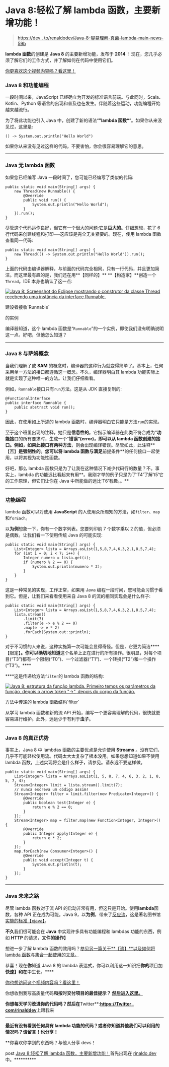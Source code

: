 # Java 8:轻松了解 lambda 函数，主要新增功能！

> [https://dev . to/renaldodev/Java-8-容易理解-真菌-lambda-main-news-59b](https://dev.to/rinaldodev/java-8-entenda-facilmente-funes-lambda-a-principal-novidade-59b)

**lambda 函数**的创建是 **Java 8** 的主要新增功能，发布于 **2014** ！现在，您几乎必须了解它们的工作方式，并了解如何在代码中使用它们。

[你更喜欢这个视频内容吗？看这里！](https://www.youtube.com/watch?v=lbCYLgoVpfQ&)

### Java 8 和功能编程

一段时间以来，JavaScript 已经确立为开发的标准语言前端。与此同时，Scala、Kotlin、Python 等语言的出现和普及也在发生。伴随着这些运动，功能编程开始越来越流行。

为了将此功能也引入 Java 中，创建了新的语法“**”lambda 函数“**”。如果你从来没见过，这里是:

```
() -> System.out.println("Hello World") 
```

如果你从来没有见过这样的代码，不要害怕，你会很容易理解它的意思。

* * *

### Java 无 lambda 函数

如果您已经编写 Java 一段时间了，您可能已经编写了类似的代码:

```
public static void main(String[] args) {
    new Thread(new Runnable() {
        @Override
        public void run() {
            System.out.println("Hello World");
        }
    }).run();
} 
```

尽管这个代码运作良好，但它有一个很大的问题:它是**巨大的**。仔细想想，花了 6 行代码来创建线程和打印──这应该是完全无关紧要的。现在，使用 lambda 函数查看同一代码:

```
public static void main(String[] args) {
    new Thread(() -> System.out.println("Hello World")).run();
} 
```

上面的代码由编译器解释，与前面的代码完全相同，只有一行代码，并且更加简洁。而这里最有趣的是，我们还在用**【同样的】** **【构造家】**创造一个`Thread`。IDE 本身也确认了这一点:

[![Java 8: Screenshot do Eclipse mostrando o construtor da classe Thread recebendo uma instância da interface Runnable.](img/4d7d9b681b24a71315aae525cfc297d7.png)](https://res.cloudinary.com/practicaldev/image/fetch/s--abdSXwrn--/c_limit%2Cf_auto%2Cfl_progressive%2Cq_auto%2Cw_880/https://rinaldo.dev/wp-content/uploads/2019/03/runnable-1.png) 

<figcaption>建设者接收`Runnable`</figcaption>

的实例

编译器知道，这个 lambda 函数是“`Runnable`”的一个实例，即使我们没有明确说明这一点。好吧，但他怎么知道？

* * *

### Java 8 与萨姆概念

当我们理解了或 **SAM** 的概念时，编译器的这种行为就变得简单了。基本上，任何采用单一方法的接口都遵循这一概念。不久，编译器明白其 lambda 功能实际上就是实现了这种唯一的方法。让我们仔细看看。

例如，`Runnable`接口只有`run`方法。这是从 JDK 直接复制的:

```
@FunctionalInterface
public interface Runnable {
    public abstract void run();
} 
```

因此，在使用如上所述的 lambda 函数时，编译器明白它只能是方法`run`的实现。

至于这个班里出现的注释，她只是**信息性的**。它指示编译器在此类不符合成为“**功能接口**的所有要求时，生成一个“**错误”(**error)，即可以从 lambda 函数创建的接口。例如，如果此接口有**两种方法**，则会出现编译错误。尽管如此，此注释**【否】**是强制性的。您可以将 lambda 函数与满足**前提条件**的任何接口一起使用，以将其视为功能性函数。

好吧，那么 lambda 函数只是为了让我在这种情况下减少代码行的数量？不。事实上，lambda 的功能远比看起来有用**。我刚才举的例子只是为了‘T4’了解‘t5’它的工作原理，但它们让你在 Java 中所能做的远比‘T6’有趣。。**

 *** * *

### 功能编程

lambda 函数可以对使用 **JavaScript** 的人使用众所周知的方法，如`filter`、`map`和`forEach`。

以**为例**想象一下，你有一个数字列表。您要列印前 7 个数字乘以 2 的值，但必须是偶数。让我们看一下使用传统 Java 的可能实现:

```
public static void main(String[] args) {
    List<Integer> lista = Arrays.asList(1,5,8,7,4,6,3,2,1,8,5,7,4);
    for (int i = 0; i < 7; i++) {
        Integer numero = lista.get(i);
        if (numero % 2 == 0) {
            System.out.println(numero * 2);
        }
    }
} 
```

这是一种常见的实现，工作正常，如果用 Java 编程一段时间，您可能会习惯于看到它。但是，让我们来看看使用来自 Java 8 的流的相同实现会是什么样子:

```
public static void main(String[] args) {
    List<Integer> lista = Arrays.asList(1,5,8,7,4,6,3,2,1,8,5,7,4);
    lista.stream()
        .limit(7)
        .filter(e -> e % 2 == 0)
        .map(e -> e * 2)
        .forEach(System.out::println);
} 
```

对于不习惯的人来说，这种实施第一次可能会显得奇怪。但是，它更为简洁****【限定】**。你可以确切地知道**这个名单上正在进行的所有操作。很明显，对每个项目(“T3”)都有一个限制(“T0”)、一个过滤器(“T1”)、一个转换(“T2”)和一个操作(“T3”)。****

 ****这是传递给方法`filter`的 lambda 函数的结构:

[![Java 8: estrutura da função lambda. Primeiro temos os parâmetros da função, depois o arrow token "->", depois do corpo da função.](img/fa00636e6fb15655360b4586d8288aa6.png)](https://res.cloudinary.com/practicaldev/image/fetch/s--Hi3DY5Fp--/c_limit%2Cf_auto%2Cfl_progressive%2Cq_auto%2Cw_880/https://rinaldo.dev/wp-content/uploads/2019/03/explicacao_lambda_lambdas.png) 

<figcaption>方法中传递的 lambda 函数结构`filter`</figcaption>

从学习 lambda 函数和新的流 API 开始，编写一个更容易理解的代码，很快就更容易进行维护。此外，远远少于有利于**虫子**。

* * *

### Java 8 的真正优势

事实上，Java 8 中 lambdas 函数的主要优点是允许使用 **Streams** 。没有它们，几乎不可能轻松使用流。代码太大太复杂了根本没用。如果您想知道如果不使用 lambda 函数，上述实现将会是什么样子，请参见。请永远不要这样做。

```
public static void main(String[] args) {
    List<Integer> lista = Arrays.asList(1, 5, 8, 7, 4, 6, 3, 2, 1, 8, 5, 7, 4);
    Stream<Integer> limit = lista.stream().limit(7);
    // nunca escreva um código assim!
    Stream<Integer> filter = limit.filter(new Predicate<Integer>() {
        @Override
        public boolean test(Integer e) {
            return e % 2 == 0;
        }
    });
    Stream<Integer> map = filter.map(new Function<Integer, Integer>() {
        @Override
        public Integer apply(Integer e) {
            return e * 2;
        }
    });
    map.forEach(new Consumer<Integer>() {
        @Override
        public void accept(Integer t) {
            System.out.println(t);
        }
    });
} 
```

* * *

### Java 未来之路

尽管 lambda 函数对于流 API 的启动非常有用，但这只是开始。使用**lambda**函数，各种 API 正在成为可能。Java 9，以**为例**，带来了[反应流](http://www.reactive-streams.org)，这是著名图书馆[实施的标准【xjava】](https://github.com/ReactiveX/RxJava)。

**不久**我们很可能会在 **Java** 中实现许多具有功能编程和 lambdas 功能的东西，例如 **HTTP** 的请求，**文件的操作】**

想进一步了解 lambda 函数的效用吗？[参见另一篇关于**【流】**以及如何将 lambda 函数与集合一起使用的文章。](https://dev.to/rinaldodev/java-8-streams-pare-de-usar-for-e-simplifique-seu-codigo-4df8)

恭喜！现在**你**知道 Java 8 的 lambda 表达式，你可以利用这一知识把**你的**项目加**快速】**和**在**中生长。****

[你也想访问这个视频内容吗？看这里！](https://www.youtube.com/watch?v=lbCYLgoVpfQ&)

你想收到我写高质量代码**和按时交付项目的最佳提示？ [**然后进入这里**。](https://rinaldo.dev/contato/)**

 **你想每天学习改进你的代码吗？然后在**Twitter**:[**https://Twitter . com/rinalddev**](https://twitter.com/rinaldodev)上跟我来

* * *

**最近有没有看到任何具有 lambda 功能的代码？或者你知道其他我们可以利用的情况吗？请留言！也分享！**

 **你喜欢你学到的东西吗？与他人分享 devs！

post [Java 8:轻松了解 lambda 函数，主要新增功能！](https://rinaldo.dev/java-8-entenda-facilmente-funcoes-lambda-a-principal-novidade/)首先出现在 [rinaldo.dev](https://rinaldo.dev) 中。**********